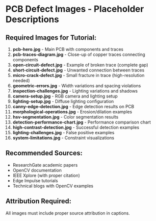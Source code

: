 # PCB Defect Images - Placeholder Descriptions

## Required Images for Tutorial:

1. **pcb-hero.jpg** - Main PCB with components and traces
2. **pcb-traces-diagram.jpg** - Close-up of copper traces connecting components
3. **open-circuit-defect.jpg** - Example of broken trace (complete gap)
4. **short-circuit-defect.jpg** - Unwanted connection between traces
5. **micro-crack-defect.jpg** - Small fracture in trace (high-resolution needed)
6. **geometric-errors.jpg** - Width variations and spacing violations
7. **inspection-challenges.jpg** - Lighting variations and shadows
8. **camera-setup.jpg** - RGB camera and lighting setup
9. **lighting-setup.jpg** - Diffuse lighting configuration
10. **canny-edge-detection.jpg** - Edge detection results on PCB
11. **morphological-operations.jpg** - Erosion/dilation examples
12. **hsv-segmentation.jpg** - Color segmentation results
13. **detection-performance-chart.jpg** - Performance comparison chart
14. **high-contrast-detection.jpg** - Successful detection examples
15. **lighting-challenges.jpg** - False positive examples
16. **system-limitations.jpg** - Constraint visualizations

## Recommended Sources:
- ResearchGate academic papers
- OpenCV documentation
- IEEE Xplore (with proper citation)
- Edge Impulse tutorials
- Technical blogs with OpenCV examples

## Attribution Required:
All images must include proper source attribution in captions.
